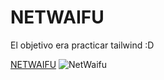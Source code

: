 # NETWAIFU

El objetivo era practicar tailwind :D

[NETWAIFU](https://net-waifu.vercel.app/)
![NetWaifu](https://github.com/RuisuTech/NetWaifu/assets/138331809/c3f71af5-bb9b-40d2-8887-934d5dbd3208)
